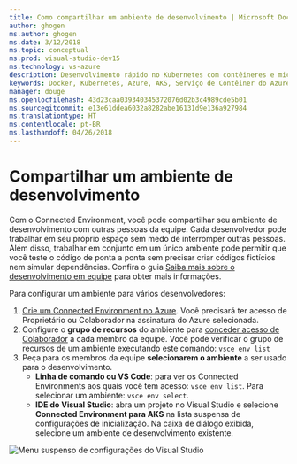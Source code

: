 ```yaml
---
title: Como compartilhar um ambiente de desenvolvimento | Microsoft Docs
author: ghogen
ms.author: ghogen
ms.date: 3/12/2018
ms.topic: conceptual
ms.prod: visual-studio-dev15
ms.technology: vs-azure
description: Desenvolvimento rápido no Kubernetes com contêineres e microsserviços no Azure
keywords: Docker, Kubernetes, Azure, AKS, Serviço de Contêiner do Azure, contêineres
manager: douge
ms.openlocfilehash: 43d23caa039340345372076d02b3c4989cde5b01
ms.sourcegitcommit: e13e61ddea6032a8282abe16131d9e136a927984
ms.translationtype: HT
ms.contentlocale: pt-BR
ms.lasthandoff: 04/26/2018
---
```

# <a name="share-a-development-environment"></a>Compartilhar um ambiente de desenvolvimento

Com o Connected Environment, você pode compartilhar seu ambiente de desenvolvimento com outras pessoas da equipe. Cada desenvolvedor pode trabalhar em seu próprio espaço sem medo de interromper outras pessoas. Além disso, trabalhar em conjunto em um único ambiente pode permitir que você teste o código de ponta a ponta sem precisar criar códigos fictícios nem simular dependências. Confira o guia [Saiba mais sobre o desenvolvimento em equipe](../get-started-nodejs-06.md) para obter mais informações.

Para configurar um ambiente para vários desenvolvedores:
1. [Crie um Connected Environment no Azure](../get-started.md). Você precisará ter acesso de Proprietário ou Colaborador na assinatura do Azure selecionada.
1. Configure o **grupo de recursos** do ambiente para [conceder acesso de Colaborador](https://docs.microsoft.com/en-us/azure/active-directory/role-based-access-control-configure) a cada membro da equipe. Você pode verificar o grupo de recursos de um ambiente executando este comando: `vsce env list`
1. Peça para os membros da equipe **selecionarem o ambiente** a ser usado para o desenvolvimento.
     * **Linha de comando ou VS Code**: para ver os Connected Environments aos quais você tem acesso: `vsce env list`. Para selecionar um ambiente: `vsce env select`.
     * **IDE do Visual Studio**: abra um projeto no Visual Studio e selecione **Connected Environment para AKS** na lista suspensa de configurações de inicialização. Na caixa de diálogo exibida, selecione um ambiente de desenvolvimento existente.

![Menu suspenso de configurações do Visual Studio](../images/LaunchSettings.png)